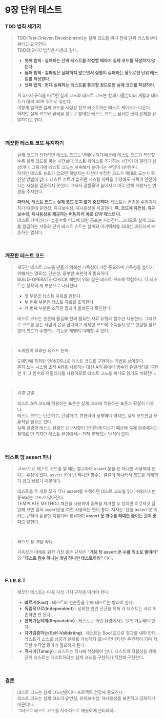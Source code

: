 9장 단위 테스트
========


### TDD 법칙 세가지
>TDD(Test-Drieven Development)는 실제 코드를 짜기 전에 단위 테스트부터 짜라고 요구한다.  
TDD의 3가지 법칙은 다음과 같다.
>
>- __첫째 법칙 : 실패하는 단위 테스트를 작성할 때까지 실제 코드를 작성하지 않는다.__
>- __둘째 법칙 : 컴파일은 실패하지 않으면서 실행이 실패하는 정도로만 단위 테스트를 작성한다.__
>- __셋째 법칙 : 현재 실패하는 테스트를 통과할 정도로만 실제 코드를 작성하라.__
>
>
>위 3가지 규칙을 따르면 실제 코드와 테스트 코드는 함께 나올뿐더러 개발과 테스트가 대략 30초 주기로 묶인다.  
이렇게 일하면 실제 코드를 사실상 전부 테스트하는 테스트 케이스가 나온다.  
하지만 실제 코드와 맞먹을 정도로 방대한 테스트 코드는 심각한 관리 문제를 유발하기도 한다.

<br>

### 깨끗한 테스트 코드 유지하기
>실제 코드가 진화하면 테스트 코드도 변해야 하기 때문에 테스트 코드가 복잡할수록 실제 코드를 짜는 시간보다 테스트 케이스를 추가하는 시간이 더 걸리기 십상이다. 그렇기에 테스트 코드는 계속해서 늘어나는 부담이 되버린다.  
하지만 테스트 슈트가 없으면 개발자는 자신이 수정한 코드가 제대로 도는지 확인할 방법이 없다. 테스트 슈트가 없으면 시스템 이쪽을 수정해도 저쪽이 안전하다는 사실을 검증하지 못한다. 그래서 결함율이 높아지고 이로 인해 개발자는 변경을 주저한다.
>
>__따라서, 테스트 코드는 실제 코드 못지 않게 중요하다.__
테스트는 변경을 쉬워지게 하기 때문에 유연성, 유지보수성, 재사용성을 제공한다. __즉, 코드에 유연성, 유지보수성, 재사용성을 제공하는 버팀목이 바로 _단위 테스트_ 다.__  
테스트 커버리지가 높을수록 버그에 대한 공포는 사라진다. 그러므로 실제 코드를 점검하는 자동화 단위 테스트 슈트는 설계와 아키텍처를 최대한 깨끗하게 보존하는 열쇠다.

<br>

### 깨끗한 테스트 코드
>깨끗한 테스트 코드를 만들기 위해선 가독성이 가장 중요하며 가독성을 높이기 위해서는 명료성, 단순성, 풍부한 표현력이 필요하다.  
BUILD-OPERATE-CHECK 패턴이 위와 같은 테스트 구조에 적합하다. 각 테스트는 정확히 세 부분으로 나눠진다.
>- 첫 부분은 테스트 자료를 만든다.
>- 두 번째 부분은 테스트 자료를 조작한다.
>- 세 번째 부분은 조작한 결과가 올바른지 확인한다.
>
>테스트 코드는 본론에 돌입해 진짜 필요한 자료 유형과 함수만 사용한다. 그러므로 코드를 읽는 사람이 온갖 잡다하고 세세한 코드에 주눅들지 않고 헷갈릴 필요 없이 코드가 수행하는 기능을 재빨리 이해할 수 있다.
<br>

>_도메인에 특화된 테스트 언어_  
> 
>도메인에 특화된 언어(DSL)로 테스트 코드를 구현하는 기법을 보여준다.  
흔히 쓰는 시스템 조작 API를 사용하는 대신 API 위에다 함수와 유틸리티를 구현한 후 그 함수와 유틸리티를 사용하므로 테스트 코드를 짜기도 읽기도 쉬워진다.
<br>

>_이중 표준_   
> 
>테스트 API 코드에 적용하는 표준은 실제 코드에 적용하는 표준과 확실히 다르다.  
테스트 코드는 단순하고, 간결하고, 표현력이 풍부해야 하지만, 실제 코드만큼 효율적일 필요는 없다.  
실제 환경과 테스트 환경은 요구사항이 판이하게 다르기 때문에 실제 환경에서는 절대로 안 되지만 테스트 환경에서는 전혀 문제없는 방식이 있다.

<br>

### 테스트 당 assert 하나
>JUnit으로 테스트 코드를 짤 때는 함수마다 assert 문을 단 하나만 사용해야 한다는 주장이 있다.
assert 문이 단 하나인 함수는 결론이 하나라서 코드를 이해하기 쉽고 빠르기 때문이다.
>
>테스트를 두 개로 쪼개 각자 assert를 수행하면 테스트 코드를 읽기 쉬워지지만 중복되는 코드가 많아진다.  
TEMPLATE METHOD 패턴을 사용하여 중복을 제거할 수 있지만 이것저것 감안해 보면 결국 assert문을 여럿 사용하는 편이 좋다.
저자는 '단일 assert 문'이라는 규칙이 휼륭한 지침이라 생각하며 **assert 문 개수를 최대한 줄이는 것이 좋다**고 말한다.  
<br>

>_테스트 당 개념 하나_   
> 
>가독성과 이해를 위한 가장 좋은 규칙은 __"개념 당 assert 문 수를 최소로 줄여라"__ 와 __"테스트 함수 하나는 개념 하나만 테스트하라"__ 이다.

<br>

### F.I.R.S.T
>깨끗한 테스트는 다음 다섯 가지 규칙을 따라야 한다.
>
>- __빠르게(Fast)__ : 테스트의 선순환을 위해 테스트는 빨라야 한다.
>- __독립적으로(Independent)__ : 정확한 원인 진단을 위해 각 테스트는 서로 의존하면 안 된다.
>- __반복가능하게(Repeatable)__ : 테스트는 어떤 환경에서도 반복 가능해야 한다.
>- __자가검증하는(Self-Validating)__ : 테스트는 Bool 값으로 결과를 내야 한다. 테스트가 스스로 성공과 실패를 가늠하지 않는다면 판단은 주관적이 되며 지루한 수작업 평가가 필요하게 된다.
>- __적시에(Timely)__ : 테스트는 적시에 작성해야 한다. 테스트의 적합성을 위해 단위 테스트는 테스트하려는 실제 코드를 구현하기 직전에 구현한다.

<br>

### 결론
>테스트 코드는 실제 코드만큼이나 프로젝트 건강에 중요하다.   
테스트 코드는 실제 코드의 유연성, 유지보수성, 재사용성을 보존하고 강화하기 때문이다.  
그러므로 테스트 코드를 지속적으로 깨끗하게 관리하자.  
